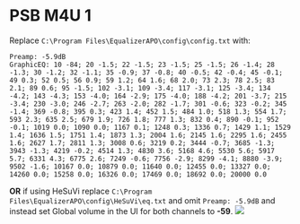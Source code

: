 # PSB M4U 1
Replace `C:\Program Files\EqualizerAPO\config\config.txt` with:
```
Preamp: -5.9dB
GraphicEQ: 10 -84; 20 -1.5; 22 -1.5; 23 -1.5; 25 -1.5; 26 -1.4; 28 -1.3; 30 -1.2; 32 -1.1; 35 -0.9; 37 -0.8; 40 -0.5; 42 -0.4; 45 -0.1; 49 0.3; 52 0.5; 56 0.9; 59 1.2; 64 1.6; 68 2.0; 73 2.3; 78 2.5; 83 2.1; 89 0.6; 95 -1.5; 102 -3.1; 109 -3.4; 117 -3.1; 125 -3.4; 134 -4.2; 143 -4.3; 153 -4.0; 164 -2.9; 175 -4.0; 188 -4.2; 201 -3.7; 215 -3.4; 230 -3.0; 246 -2.7; 263 -2.0; 282 -1.7; 301 -0.6; 323 -0.2; 345 -1.4; 369 -0.8; 395 0.3; 423 1.4; 452 1.5; 484 1.0; 518 1.3; 554 1.7; 593 2.3; 635 2.5; 679 1.9; 726 1.8; 777 1.3; 832 0.4; 890 -0.1; 952 -0.1; 1019 0.0; 1090 0.0; 1167 0.1; 1248 0.3; 1336 0.7; 1429 1.1; 1529 1.4; 1636 1.5; 1751 1.4; 1873 1.3; 2004 1.6; 2145 1.6; 2295 1.6; 2455 1.6; 2627 1.7; 2811 1.3; 3008 0.6; 3219 0.2; 3444 -0.7; 3685 -1.3; 3943 -1.3; 4219 -0.2; 4514 1.3; 4830 3.6; 5168 4.6; 5530 5.6; 5917 5.7; 6331 4.3; 6775 2.6; 7249 -0.6; 7756 -2.9; 8299 -4.1; 8880 -3.9; 9502 -1.6; 10167 0.0; 10879 0.0; 11640 0.0; 12455 0.0; 13327 0.0; 14260 0.0; 15258 0.0; 16326 0.0; 17469 0.0; 18692 0.0; 20000 0.0
```
**OR** if using HeSuVi replace `C:\Program Files\EqualizerAPO\config\HeSuVi\eq.txt` and omit `Preamp: -5.9dB` and instead set Global volume in the UI for both channels to **-59**.
![](https://raw.githubusercontent.com/jaakkopasanen/AutoEq/master/results/Headphone.com/innerfidelity/onear/PSB%20M4U%201/PSB%20M4U%201.png)